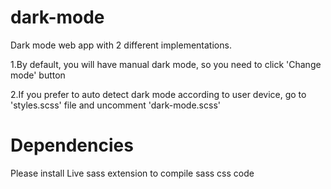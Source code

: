 # dark-mode

Dark mode web app with 2 different implementations.

1.By default, you will have manual dark mode, so you need to click 'Change mode' button

2.If you prefer to auto detect dark mode according to user device, go to 'styles.scss' file and uncomment 'dark-mode.scss'

# Dependencies

Please install Live sass extension to compile sass css code
